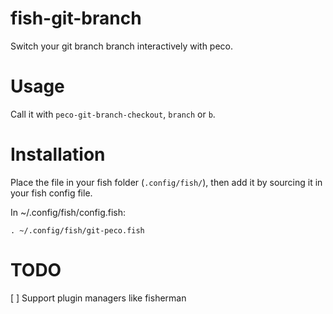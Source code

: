 # fish-git-branch
Switch your git branch branch interactively with peco. 

# Usage
Call it with `peco-git-branch-checkout`, `branch` or `b`.

# Installation
Place the file in your fish folder (`.config/fish/`), then add it by sourcing
it in your fish config file.

In ~/.config/fish/config.fish:
```
. ~/.config/fish/git-peco.fish
```

# TODO
[ ] Support plugin managers like fisherman

